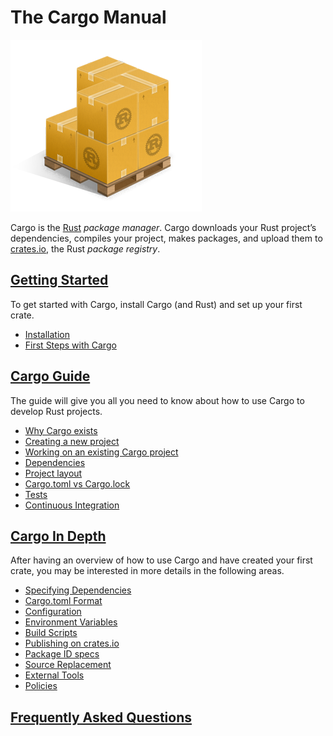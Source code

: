 # The Cargo Manual

![Cargo Logo](images/Cargo-Logo-Small.png)

Cargo is the [Rust] *package manager*. Cargo downloads your Rust project’s
dependencies, compiles your project, makes packages, and upload them to
[crates.io], the Rust *package registry*.


## [Getting Started](getting-started.html)

To get started with Cargo, install Cargo (and Rust) and set up your first crate.

* [Installation](01-01-installation.html)
* [First Steps with Cargo](01-02-first-steps.html)

## [Cargo Guide](guide.html)

The guide will give you all you need to know about how to use Cargo to develop
Rust projects.

* [Why Cargo exists](02-01-why-cargo-exists.html)
* [Creating a new project](02-02-creating-a-new-project.html)
* [Working on an existing Cargo
    project](02-03-working-on-an-existing-project.html)
* [Dependencies](02-04-dependencies.html)
* [Project layout](02-05-project-layout.html)
* [Cargo.toml vs Cargo.lock](02-06-cargo-toml-vs-cargo-lock.html)
* [Tests](02-07-tests.html)
* [Continuous Integration](02-08-continuous-integration.html)

## [Cargo In Depth](cargo-in-depth.html)

After having an overview of how to use Cargo and have created your first crate,
you may be interested in more details in the following areas.

* [Specifying Dependencies](03-01-specifying-dependencies.html)
* [Cargo.toml Format](03-02-manifest.html)
* [Configuration](03-03-config.html)
* [Environment Variables](03-04-environment-variables.html)
* [Build Scripts](03-05-build-scripts.html)
* [Publishing on crates.io](03-06-crates-io.html)
* [Package ID specs](03-07-pkgid-spec.html)
* [Source Replacement](03-08-source-replacement.html)
* [External Tools](03-09-external-tools.html)
* [Policies](03-10-policies.html)

## [Frequently Asked Questions](faq.html)

[rust]: https://www.rust-lang.org/
[crates.io]: https://crates.io/
